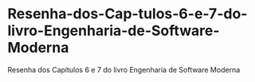 # Resenha-dos-Cap-tulos-6-e-7-do-livro-Engenharia-de-Software-Moderna
Resenha dos Capítulos 6 e 7 do livro Engenharia de Software Moderna
